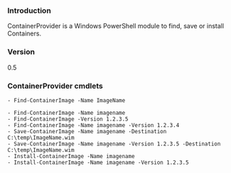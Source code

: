 ### Introduction
ContainerProvider is a Windows PowerShell module to find, save or install Containers.

### Version
0.5

### ContainerProvider cmdlets
    - Find-ContainerImage -Name ImageName

    - Find-ContainerImage -Name imagename
    - Find-ContainerImage -Version 1.2.3.5
    - Find-ContainerImage -Name imagename -Version 1.2.3.4
    - Save-ContainerImage -Name imagename -Destination C:\temp\ImageName.wim
    - Save-ContainerImage -Name imagename -Version 1.2.3.5 -Destination C:\temp\ImageName.wim
    - Install-ContainerImage -Name imagename
    - Install-ContainerImage -Name imagename -Version 1.2.3.5
